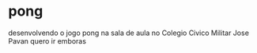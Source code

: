 # pong 
desenvolvendo o jogo pong na sala de aula no Colegio Civico Militar Jose Pavan
quero ir emboras